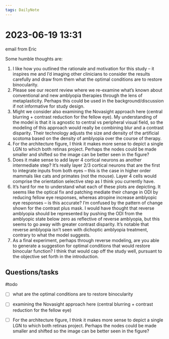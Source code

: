 ```yaml
---
tags: DailyNote 
---
```


# 2023-06-19  13:31

email from Eric

Some humble thoughts are: 

1. I like how you outlined the rationale and motivation for this study – it inspires me and I’d imaging other clinicians to consider the results carefully and draw from them what the optimal conditions are to restore binocularity. 
2. Please see our recent review where we re-examine what’s known about conventional and new amblyopia therapies through the lens of metaplasticity. Perhaps this could be used in the background/discussion if not informative for study design. 
3. Might we consider also examining the Novasight approach here (central blurring + contrast reduction for the fellow eye). My understanding of the model is that it is agnostic to central vs peripheral visual field, so the modeling of this approach would really be combining blur and a contrast disparity. Their technology adjusts the size and density of the artificial scotoma based on the density of amblyopia over the course of therapy. 
4. For the architecture figure, I think it makes more sense to depict a single LGN to which both retinas project. Perhaps the nodes could be made smaller and shifted so the image can be better seen in the figure? 
5. Does it make sense to add layer 4 cortical neurons as another intermediate step? It’s really layer 2/3 cortical neurons that are the first to integrate inputs from both eyes – this is the case in higher order mammals like cats and primates (not the mouse). Layer 4 cells would comprise the orientation selective step as I think you currently have. 
6. It’s hard for me to understand what each of these plots are depicting. It seems like the optical fix and patching mediate their change in ODI by reducing fellow eye responses, whereas atropine increase amblyopic eye responses – is this accurate? I’m confused by the pattern of change shown for the contrast plus mask. I would have thought that reverse amblyopia should be represented by pushing the ODI from the amblyopic state below zero as reflective of reverse amblyopia, but this seems to go away with greater contrast disparity. It’s notable that reverse amblyopia isn’t seen with dichoptic amblyopia treatment, contrary to what the model suggests. 
7. As a final experiment, perhaps through reverse modeling, are you able to generate a suggestion for optimal conditions that would restore binocular function? I think that would cap off the study well, pursuant to the objective set forth in the introduction.

## Questions/tasks 

#todo 

- [ ] what are the optimal conditions are to restore binocularity
- [ ] examining the Novasight approach here (central blurring + contrast reduction for the fellow eye)
- [ ] For the architecture figure, I think it makes more sense to depict a single LGN to which both retinas project. Perhaps the nodes could be made smaller and shifted so the image can be better seen in the figure? 



